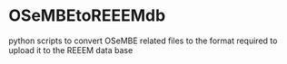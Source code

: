 # OSeMBEtoREEEMdb
python scripts to convert OSeMBE related files to the format required to upload it to the REEEM data base
